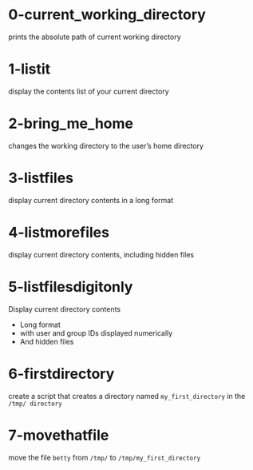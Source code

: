 # 0-current_working_directory
prints the absolute path of current working directory
# 1-listit
display the contents list of your current directory
# 2-bring_me_home
changes the working directory to the user’s home directory
# 3-listfiles
display current directory contents in a long format
# 4-listmorefiles
display current directory contents, including hidden files
# 5-listfilesdigitonly
Display current directory contents
- Long format
- with user and group IDs displayed numerically
- And hidden files
# 6-firstdirectory
create a script that creates a directory named `my_first_directory` in the `/tmp/ directory`
# 7-movethatfile
move the file `betty` from `/tmp/` to `/tmp/my_first_directory`
